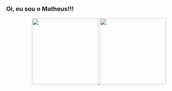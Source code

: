 ### Oi, eu sou o Matheus!!!
<div align="center">
  <a href="https://github.com/matheussmedeiros">
  <img height="180em" src="https://github-readme-stats.vercel.app/api?username=matheussmedeiros&show_icons=true&theme=dracula&include_all_commits=true&count_private=true"/>
  <img height="180em" src="https://github-readme-stats.vercel.app/api/top-langs/?username=matheussmedeiros&layout=compact&langs_count=7&theme=dracula"/>
</div>

  ##
